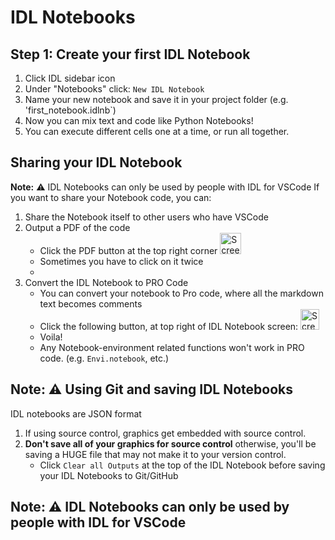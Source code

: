 # IDL Notebooks

## Step 1: Create your first IDL Notebook
1. Click IDL sidebar icon
2. Under "Notebooks" click: `New IDL Notebook`
3. Name your new notebook and save it in your project folder (e.g. 'first_notebook.idlnb`)
4. Now you can mix text and code like Python Notebooks!
5. You can execute different cells one at a time, or run all together.

## Sharing your IDL Notebook
**Note:** ⚠️ IDL Notebooks can only be used by people with IDL for VSCode
If you want to share your Notebook code, you can:
1. Share the Notebook itself to other users who have VSCode
2. Output a PDF of the code
   - Click the PDF button at the top right corner
          <img width="34" height="34" alt="Screenshot 2025-07-21 at 11 36 09 AM" src="https://github.com/user-attachments/assets/4c0bf2ba-c915-4af2-8c25-c89a9310a9c3" />
   - Sometimes you have to click on it twice
   - 
3. Convert the IDL Notebook to PRO Code
   - You can convert your notebook to Pro code, where all the markdown text becomes comments
   - Click the following button, at top right of IDL Notebook screen: <img width="30" height="33" alt="Screenshot 2025-07-21 at 11 54 04 AM" src="https://github.com/user-attachments/assets/c0b82f2a-b5eb-4d25-a6d0-0a5b706378be" />
   - Voila!
   - Any Notebook-environment related functions won't work in PRO code.
        (e.g. `Envi.notebook`, etc.)


## Note: ⚠️ Using Git and saving IDL Notebooks
IDL notebooks are JSON format
1. If using source control, graphics get embedded with source control.
2. **Don't save all of your graphics for source control** otherwise, you'll be saving a HUGE file that may not make it to your version control.
   - Click `Clear all Outputs` at the top of the IDL Notebook before saving your IDL Notebooks to Git/GitHub

## Note: ⚠️ IDL Notebooks can only be used by people with IDL for VSCode
